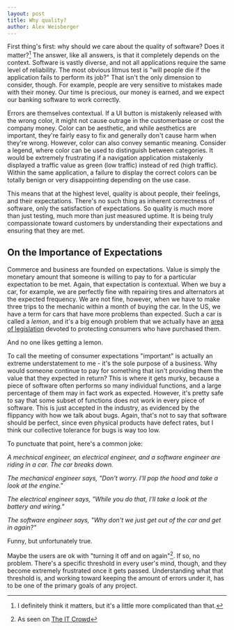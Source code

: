 ```yaml
---
layout: post
title: Why quality?
author: Alex Weisberger
---
```


First thing's first: why should we care about the quality of software? Does it matter?[^fn1] The answer, like all answers, is that it completely depends on the context. Software is vastly diverse, and not all applications require the same level of reliability. The most obvious litmus test is "will people die if the application fails to perform its job?" That isn't the only dimension to consider, though. For example, people are very sensitive to mistakes made with their money. Our time is precious, our money is earned, and we expect our banking software to work correctly.

Errors are themselves contextual. If a UI button is mistakenly released with the wrong color, it might not cause outrage in the customerbase or cost the company money. Color can be aesthetic, and while aesthetics are important, they're fairly easy to fix and generally don't cause harm when they're wrong. However, color can also convey semantic meaning. Consider a legend, where color can be used to distinguish between categories. It would be extremely frustrating if a navigation application mistakenly displayed a traffic value as green (low traffic) instead of red (high traffic). Within the same application, a failure to display the correct colors can be totally benign or very disappointing depending on the use case.

This means that at the highest level, quality is about people, their feelings, and their expectations. There's no such thing as inherent correctness of software, only the satisfaction of expectations. So quality is much more than just testing, much more than just measured uptime. It is being truly compassionate toward customers by understanding their expectations and ensuring that they are met.

## On the Importance of Expectations

Commerce and business are founded on expectations. Value is simply the monetary amount that someone is willing to pay to for a particular expectation to be met. Again, that expectation is contextual. When we buy a car, for example, we are perfectly fine with repairing tires and alternators at the expected frequency. We are not fine, however, when we have to make three trips to the mechanic within a month of buying the car.  In the US, we have a term for cars that have more problems than expected. Such a car is called a _lemon_, and it's a big enough problem that we actually have an [area of legislation](https://en.wikipedia.org/wiki/Lemon_law) devoted to protecting consumers who have purchased them.

And no one likes getting a lemon.

To call the meeting of consumer expectations "important" is actually an extreme understatement to me - it's the sole purpose of a business. Why would someone continue to pay for something that isn't providing them the value that they expected in return? This is where it gets murky, because a piece of software often performs so many individual functions, and a large percentage of them may in fact work as expected. However, it's pretty safe to say that some subset of functions does not work in every piece of software. This is just accepted in the industry, as evidenced by the flippancy with how we talk about bugs. Again, that's not to say that software should be perfect, since even physical products have defect rates, but I think our collective tolerance for bugs is way too low.

To punctuate that point, here's a common joke:

_A mechnical engineer, an electrical engineer, and a software engineer are riding in a car. The car breaks down._

_The mechanical engineer says, "Don't worry. I'll pop the hood and take a look at the engine."_

_The electrical engineer says, "While you do that, I'll take a look at the battery and wiring."_

_The software engineer says, "Why don't we just get out of the car and get in again?"_

Funny, but unfortunately true.

Maybe the users are ok with "turning it off and on again"[^fn2]. If so, no problem. There's a specific threshold in every user's mind, though, and they become extremely frustrated once it gets passed. Understanding what that threshold is, and working toward keeping the amount of errors under it, has to be one of the primary goals of any project.

[^fn1]: I definitely think it matters, but it's a little more complicated than that.

[^fn2]: As seen on [The IT Crowd](https://www.youtube.com/watch?v=p85xwZ_OLX0)
